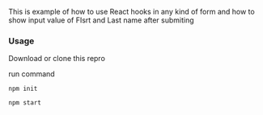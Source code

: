 This is example of how to use React hooks in any kind of form and how to show input value of FIsrt and Last name after submiting

### Usage

Download or clone this repro

run command 
```
npm init

npm start
